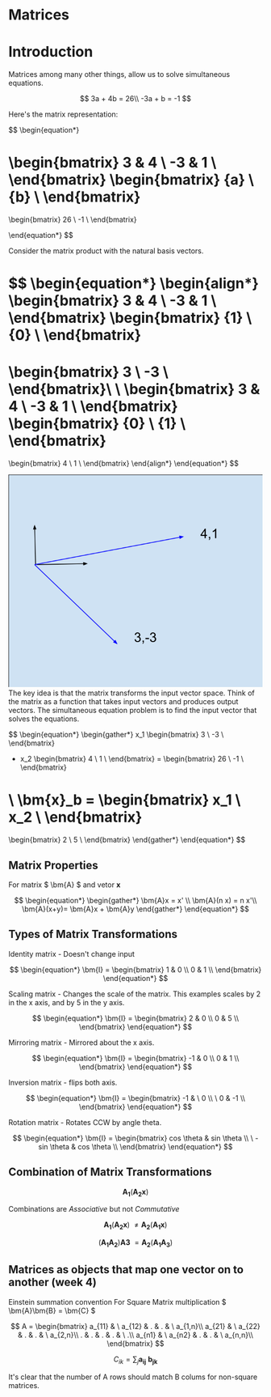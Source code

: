 # Matrices

# Introduction

Matrices among many other things, allow us to solve simultaneous equations.

$$
    3a + 4b = 26\\
    -3a + b = -1
$$

Here's the matrix representation:

$$
\begin{equation*}

\begin{bmatrix}
3 & 4  \\
-3  & 1  \\
\end{bmatrix}
\begin{bmatrix}
{a}  \\
{b}  \\
\end{bmatrix}
=
\begin{bmatrix}
26  \\
-1  \\
\end{bmatrix}

\end{equation*}
$$

Consider the matrix product with the natural basis vectors.

$$
\begin{equation*}
\begin{align*}
\begin{bmatrix}
3 & 4  \\
-3  & 1  \\
\end{bmatrix}
\begin{bmatrix}
{1}  \\
{0}  \\
\end{bmatrix}
=
\begin{bmatrix}
3  \\
-3  \\
\end{bmatrix}\\
\\
\begin{bmatrix}
3 & 4  \\
-3  & 1  \\
\end{bmatrix}
\begin{bmatrix}
{0}  \\
{1}  \\
\end{bmatrix}
=
\begin{bmatrix}
4  \\
1  \\
\end{bmatrix}
\end{align*}
\end{equation*}
$$

![basis vectors](img/basis.svg "basis vectors")
The key idea is that the matrix transforms the input vector space. Think of the matrix as a function that takes input vectors and produces output vectors.
The simultaneous equation problem is to find the input vector that solves the equations.

$$
\begin{equation*}
\begin{gather*}
x_1
\begin{bmatrix}
3  \\
-3  \\
\end{bmatrix}
+ x_2
\begin{bmatrix}
4 \\
1  \\
\end{bmatrix}
=
\begin{bmatrix}
26  \\
-1  \\
\end{bmatrix}

\\
\bm{x}_b =
 \begin{bmatrix}
x_1  \\
x_2  \\
\end{bmatrix}
=
 \begin{bmatrix}
2  \\
5 \\
\end{bmatrix}
\end{gather*}
\end{equation*}
$$

## Matrix Properties

For matrix $ \bm{A} $ and vetor $\bm{x}$

$$
\begin{equation*}
\begin{gather*}
    \bm{A}x = x' \\
    \bm{A}(n x) = n x'\\
    \bm{A}(x+y)=  \bm{A}x + \bm{A}y
\end{gather*}
\end{equation*}
$$

## Types of Matrix Transformations

Identity matrix - Doesn't change input

$$
\begin{equation*}
\bm{I} =
\begin{bmatrix}
1 & 0  \\
0 & 1 \\
\end{bmatrix}
\end{equation*}
$$

Scaling matrix - Changes the scale of the matrix. This examples scales by 2 in the x axis, and by 5 in the y axis.

$$
\begin{equation*}
\bm{I} =
\begin{bmatrix}
2 & 0  \\
0 & 5 \\
\end{bmatrix}
\end{equation*}
$$

Mirroring matrix - Mirrored about the x axis.

$$
\begin{equation*}
\bm{I} =
\begin{bmatrix}
-1 & 0  \\
0 & 1 \\
\end{bmatrix}
\end{equation*}
$$

Inversion matrix - flips both axis.

$$
\begin{equation*}
\bm{I} =
\begin{bmatrix}
-1 & \ 0 \\
\  0 & -1 \\
\end{bmatrix}
\end{equation*}
$$

Rotation matrix - Rotates CCW by angle theta.

$$
\begin{equation*}
\bm{I} =
\begin{bmatrix}
cos \theta & sin \theta \\
\  -sin \theta  & cos \theta \\
\end{bmatrix}
\end{equation*}
$$

## Combination of Matrix Transformations

$$ \bm{A_1}( \bm{A_2}\bm{x}) $$

Combinations are _Associative_ but not _Commutative_

$$
\bm{A_1}( \bm{A_2}\bm{x}) \  \neq  \bm{A_2}( \bm{A_1}\bm{x})
$$

$$
(\bm{A_1} \bm{A_2} )\bm{A3} \  =   \bm{A_2}( \bm{A_1}\bm{A_3})
$$

## Matrices as objects that map one vector on to another (week 4)

Einstein summation convention
For Square Matrix multiplication
$ \bm{A}\bm{B} = \bm{C} $

$$
A =
\begin{bmatrix}
a_{11} & \ a_{12}  & . & . & \ a_{1,n}\\
a_{21} & \ a_{22}  & . & . & \ a_{2,n}\\
. & .  & . & . & \ .\\
a_{n1} & \ a_{n2}  & . & . & \ a_{n,n}\\
\end{bmatrix}
$$

$$
C_{ik} = \sum_{j} \bm{a_{ij}} \  \bm{b_{jk}}
$$

It's clear that the number of A rows should match B colums for non-square matrices.

